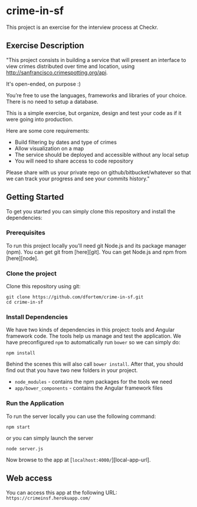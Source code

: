 # crime-in-sf
This project is an exercise for the interview process at Checkr.

## Exercise Description
"This project consists in building a service that will present an interface to view crimes distributed over time and location, using http://sanfrancisco.crimespotting.org/api.

It's open-ended, on purpose :) 
  
You’re free to use the languages, frameworks and libraries of your choice. There is no need to setup a database.

This is a simple exercise, but organize, design and test your code as if it were going into production.

Here are some core requirements:
- Build filtering by dates and type of crimes
- Allow visualization on a map
- The service should be deployed and accessible without any local setup
- You will need to share access to code repository

Please share with us your private repo on github/bitbucket/whatever so that we can track your progress and see your commits history."

## Getting Started

To get you started you can simply clone this repository and install the dependencies:

### Prerequisites

To run this project locally you'll need git Node.js and its package manager (npm).
You can get git from [here][git].
You can get Node.js and npm from [here][node].

### Clone the project

Clone this repository using git:

```
git clone https://github.com/dfortem/crime-in-sf.git
cd crime-in-sf
```

### Install Dependencies

We have two kinds of dependencies in this project: tools and Angular framework code. The tools help
us manage and test the application. We have preconfigured `npm` to automatically run `bower` so we can simply do:

```
npm install
```

Behind the scenes this will also call `bower install`. After that, you should find out that you have
two new folders in your project.

* `node_modules` - contains the npm packages for the tools we need
* `app/bower_components` - contains the Angular framework files

### Run the Application

To run the server locally you can use the following command:

```
npm start
```
or you can simply launch the server

```
node server.js
```

Now browse to the app at [`localhost:4000/`][local-app-url].

## Web access

You can access this app at the following URL: `https://crimeinsf.herokuapp.com/`
